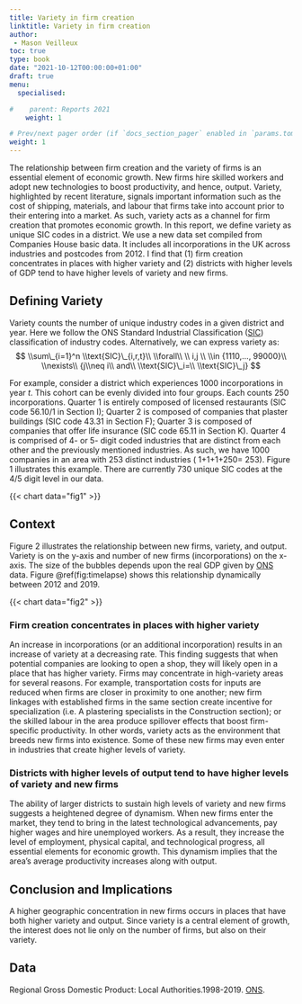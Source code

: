 ```yaml
---
title: Variety in firm creation
linktitle: Variety in firm creation
author:
 - Mason Veilleux
toc: true
type: book
date: "2021-10-12T00:00:00+01:00"
draft: true
menu:
  specialised:

#    parent: Reports 2021
    weight: 1

# Prev/next pager order (if `docs_section_pager` enabled in `params.toml`)
weight: 1
---
```

The relationship between firm creation and the variety of firms is an essential element of economic growth. New firms hire skilled workers and adopt new technologies to boost productivity, and hence, output. Variety, highlighted by recent literature, signals important information such as the cost of shipping, materials, and labour that firms take into account prior to their entering into a market. As such, variety acts as a channel for firm creation that promotes economic growth. In this report, we define variety as unique SIC codes in a district. We use a new data set compiled from Companies House basic data. It includes all incorporations in the UK across industries and postcodes from 2012. I find that (1) firm creation concentrates in places with higher variety and (2) districts with higher levels of GDP tend to have higher levels of variety and new firms.

## Defining Variety 
Variety counts the number of unique industry codes in a given district and year. Here we follow the ONS Standard Industrial Classification ([SIC](https://onsdigital.github.io/dp-classification-tools/standard-industrial-classification/ONS_SIC_hierarchy_view.html)) classification of industry codes. Alternatively, we can express variety as: 
$$ \\sum\_{i=1}^n \\text{SIC}\_{i,r,t}\\ \\forall\\ \\ i,j \\ \\in {1110,..., 99000}\\ \\nexists\\ {j\\neq i\\ and\\ \\text{SIC}\_i=\\ \\text{SIC}\_j} $$ 

For example, consider a district which experiences 1000 incorporations in year $t$. This cohort can be evenly divided into four groups. Each counts 250 incorporations. Quarter 1 is entirely composed of licensed restaurants (SIC code 56.10/1 in Section I); Quarter 2 is composed of companies that plaster buildings (SIC code 43.31 in Section F); Quarter 3 is composed of companies that offer life insurance (SIC code 65.11 in Section K). Quarter 4 is comprised of 4- or 5- digit coded industries that are distinct from each other and the previously mentioned industries. As such, we have 1000 companies in an area with 253 distinct industries ( 1+1+1+250= 253). Figure 1 illustrates this example. There are currently 730 unique SIC codes at the 4/5 digit level in our data. 

{{< chart data="fig1" >}}

## Context 
Figure 2 illustrates the relationship between new firms, variety, and output. Variety is on the y-axis and number of new firms (incorporations) on the x-axis. The size of the bubbles depends upon the real GDP given by [ONS](https://www.ons.gov.uk/economy/grossdomesticproductgdp/datasets/regionalgrossdomesticproductlocalauthorities) data. Figure @ref(fig:timelapse) shows this relationship dynamically between 2012 and 2019. 

{{< chart data="fig2" >}}

### Firm creation concentrates in places with higher variety 
An increase in incorporations (or an additional incorporation) results in an increase of variety at a decreasing rate. This finding suggests that when potential companies are looking to open a shop, they will likely open in a place that has higher variety. Firms may concentrate in high-variety areas for several reasons. For example, transportation costs for inputs are reduced when firms are closer in proximity to one another; new firm linkages with established firms in the same section create incentive for specialization (i.e. A plastering specialists in the Construction section); or the skilled labour in the area produce spillover effects that boost firm-specific productivity. In other words, variety acts as the environment that breeds new firms into existence. Some of these new firms may even enter in industries that create higher levels of variety. 

### Districts with higher levels of output tend to have higher levels of variety and new firms 
The ability of larger districts to sustain high levels of variety and new firms suggests a heightened degree of dynamism. When new firms enter the market, they tend to bring in the latest technological advancements, pay higher wages and hire unemployed workers. As a result, they increase the level of employment, physical capital, and technological progress, all essential elements for economic growth. This dynamism implies that the area’s average productivity increases along with output. 

## Conclusion and Implications 
A higher geographic concentration in new firms occurs in places that have both higher variety and output. Since variety is a central element of growth, the interest does not lie only on the number of firms, but also on their variety. 

## Data 
Regional Gross Domestic Product: Local Authorities.1998-2019. [ONS](https://www.ons.gov.uk/economy/grossdomesticproductgdp/datasets/regionalgrossdomesticproductlocalauthorities). 
